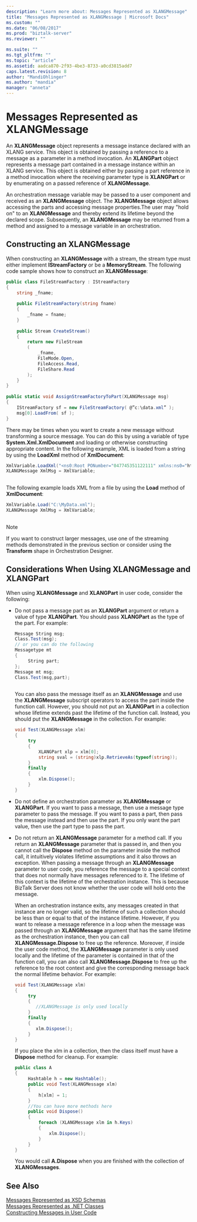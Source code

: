 ```yaml
---
description: "Learn more about: Messages Represented as XLANGMessage"
title: "Messages Represented as XLANGMessage | Microsoft Docs"
ms.custom: ""
ms.date: "06/08/2017"
ms.prod: "biztalk-server"
ms.reviewer: ""

ms.suite: ""
ms.tgt_pltfrm: ""
ms.topic: "article"
ms.assetid: aadca870-2f93-4be3-8733-a0cd3815add7
caps.latest.revision: 8
author: "MandiOhlinger"
ms.author: "mandia"
manager: "anneta"
---
```

# Messages Represented as XLANGMessage
An **XLANGMessage** object represents a message instance declared with an XLANG service. This object is obtained by passing a reference to a message as a parameter in a method invocation. An **XLANGPart** object represents a message part contained in a message instance within an XLANG service. This object is obtained either by passing a part reference in a method invocation where the receiving parameter type is **XLANGPart** or by enumerating on a passed reference of **XLANGMessage**.  
  
 An orchestration message variable may be passed to a user component and received as an **XLANGMessage** object. The **XLANGMessage** object allows accessing the parts and accessing message properties.The user may "hold on" to an **XLANGMessage** and thereby extend its lifetime beyond the declared scope. Subsequently, an **XLANGMessage** may be returned from a method and assigned to a message variable in an orchestration.  
  
## Constructing an XLANGMessage  
 When constructing an **XLANGMessage** with a stream, the stream type must either implement **IStreamFactory** or be a **MemoryStream**. The following code sample shows how to construct an **XLANGMessage**:  
  
```csharp
public class FileStreamFactory : IStreamFactory  
{  
    string _fname;  
  
    public FileStreamFactory(string fname)  
    {  
        _fname = fname;  
    }  
  
    public Stream CreateStream()  
    {  
        return new FileStream  
        (  
            _fname,  
            FileMode.Open,  
            FileAccess.Read,  
            FileShare.Read  
        );  
    }  
}  
  
public static void AssignStreamFactoryToPart(XLANGMessage msg)  
{  
    IStreamFactory sf = new FileStreamFactory( @”c:\data.xml” );  
    msg[0].LoadFrom( sf );  
}  
```  
  
 There may be times when you want to create a new message without transforming a source message. You can do this by using a variable of type **System.Xml.XmlDocument** and loading or otherwise constructing appropriate content. In the following example, XML is loaded from a string by using the **LoadXml** method of **XmlDocument**:  
  
```csharp
XmlVariable.LoadXml("<ns0:Root PONumber="047745351122111" xmlns:ns0="http://BTSHTTPSend.SimpleSchema"><MyChildRecord SubAttr1="Simple Attribute " /></ns0:Root>");  
XLANGMessage XmlMsg = XmlVariable;  
  
```  
  
 The following example loads XML from a file by using the **Load** method of **XmlDocument**:  
  
```csharp
XmlVariable.Load("C:\MyData.xml");  
XLANGMessage XmlMsg = XmlVariable;  
  
```  
  
> [!NOTE]
>  If you want to construct larger messages, use one of the streaming methods demonstrated in the previous section or consider using the **Transform** shape in Orchestration Designer.  
  
## Considerations When Using XLANGMessage and XLANGPart  
 When using **XLANGMessage** and **XLANGPart** in user code, consider the following:  
  
-   Do not pass a message part as an **XLANGPart** argument or return a value of type **XLANGPart**. You should pass **XLANGPart** as the type of the part. For example:  
  
    ```csharp
    Message String msg;  
    Class.Test(msg);  
    // or you can do the following  
    Messagetype mt  
    {  
         String part;  
    };  
    Message mt msg;  
    Class.Test(msg,part);  
  
    ```  
  
     You can also pass the message itself as an **XLANGMessage** and use the **XLANGMessage** subscript operators to access the part inside the function call. However, you should not put an **XLANGPart** in a collection whose lifetime extends past the lifetime of the function call. Instead, you should put the **XLANGMessage** in the collection. For example:  
  
    ```csharp
    void Test(XLANGMessage xlm)
    {
         try
         {
             XLANGPart xlp = xlm[0];
             string sval = (string)xlp.RetrieveAs(typeof(string));
         }
         finally
         {
             xlm.Dispose();
         }
    }
    ```  
  
-   Do not define an orchestration parameter as **XLANGMessage** or **XLANGPart**. If you want to pass a message, then use a message type parameter to pass the message. If you want to pass a part, then pass the message instead and then use the part. If you only want the part value, then use the part type to pass the part.  
  
-   Do not return an **XLANGMessage** parameter for a method call. If you return an **XLANGMessage** parameter that is passed in, and then you cannot call the **Dispose** method on the parameter inside the method call, it intuitively violates lifetime assumptions and it also throws an exception. When passing a message through an **XLANGMessage** parameter to user code, you reference the message to a special context that does not normally have messages referenced to it. The lifetime of this context is the lifetime of the orchestration instance. This is because BizTalk Server does not know whether the user code will hold onto the message.  
  
     When an orchestration instance exits, any messages created in that instance are no longer valid, so the lifetime of such a collection should be less than or equal to that of the instance lifetime. However, if you want to release a message reference in a loop when the message was passed through an **XLANGMessage** argument that has the same lifetime as the orchestration instance, then you can call **XLANGMessage.Dispose** to free up the reference. Moreover, if inside the user code method, the **XLANGMessage** parameter is only used locally and the lifetime of the parameter is contained in that of the function call, you can also call **XLANGMessage.Dispose** to free up the reference to the root context and give the corresponding message back the normal lifetime behavior. For example:  
  
    ```csharp
    void Test(XLANGMessage xlm)
    {
         try
         {
            //XLANGMessage is only used locally
         }
         finally
         {
            xlm.Dispose();
         }
    }
    ```  
  
     If you place the xlm in a collection, then the class itself must have a **Dispose** method for cleanup. For example:  
  
    ```csharp
    public class A
    {
         Hashtable h = new Hashtable();
         public void Test(XLANGMessage xlm)
         {
             h[xlm] = 1;
         }
         //You can have more methods here
         public void Dispose()
         {
             foreach (XLANGMessage xlm in h.Keys)
             {
                 xlm.Dispose();
             }
         }
    }
    ```  
  
     You would call **A.Dispose** when you are finished with the collection of **XLANGMessages**.  
  
## See Also  
 [Messages Represented as XSD Schemas](../core/messages-represented-as-xsd-schemas.md)   
 [Messages Represented as .NET Classes](../core/messages-represented-as-net-classes.md)   
 [Constructing Messages in User Code](../core/constructing-messages-in-user-code.md)
